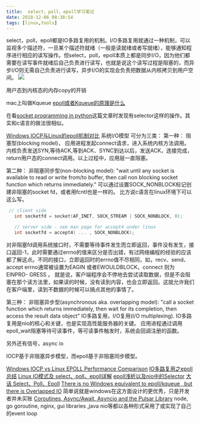 ```yaml
---
title:  select、poll、epoll学习笔记
date: 2018-12-06 08:38:54
tags: [linux,tools]
---
```


select，poll，epoll都是IO多路复用的机制。I/O多路复用就通过一种机制，可以监视多个描述符，一旦某个描述符就绪（一般是读就绪或者写就绪），能够通知程序进行相应的读写操作。但select，poll，epoll本质上都是同步I/O，因为他们都需要在读写事件就绪后自己负责进行读写，也就是说这个读写过程是阻塞的，而异步I/O则无需自己负责进行读写，异步I/O的实现会负责把数据从内核拷贝到用户空间。
![](https://www.haldir66.ga/static/imgs/OrionNebula_EN-AU10620917199_1920x1080.jpg)
<!--more-->


用户态到内核态的内存copy的开销

mac上叫做Kqueue
[epoll或者Kqueue的原理是什么](https://www.zhihu.com/question/20122137)



在看[socket programming in python](https://realpython.com/python-sockets/)这篇文章时发现有selector这样的操作。其实和c语言的做法很相似。


[Windows IOCP与Linux的epoll机制对比](https://www.jianshu.com/p/d2f4c35cb692)
系统I/O模型 可分为三类：
第一种： 阻塞型(blocking model)，
应用进程发起connect请求，进入系统内核方法调用。内核负责发送SYN,等待ACK,等到ACK、SYNC到达以后，发送ACK，连接完成，return用户态的connect调用。以上过程中，应用层一直阻塞。


第二种： 非阻塞同步型(non-blocking model): "wait until any socket is available to read or write from/to buffer, then call non blocking socket function which returns immediately."
可以通过设置SOCK_NONBLOCK标记创建非阻塞的socket fd，或者用fcntl也是一样的。
比方说c语言在linux环境下可以这么写。
```c
 // client side
   int socketfd = socket(AF_INET, SOCK_STREAM | SOCK_NONBLOCK, 0);

   // server side - see man page for accept4 under linux 
   int socketfd = accept4( ... , SOCK_NONBLOCK);
```
对非阻塞fd调用系统接口时，不需要等待事件发生而立即返回，事件没有发生，接口返回-1，此时需要通过errno的值来区分是否出错，有过网络编程的经验的应该都了解这点。不同的接口，立即返回时的errno值不尽相同，如，recv、send、accept errno通常被设置为EAGIN 或者EWOULDBLOCK，connect 则为EINPRO- GRESS 。
就是说，客户端程序会不停地去尝试读取数据，但是不会阻塞在那个读方法里，如果读的时候，没有读到内容，也会立即返回。这就允许我们在客户端里，读到不数据的时候可以搞点其他的事情了。


第三种： 非阻塞异步型(asynchronous aka. overlapping model): "call a socket function which returns immediately, then wait for its completion, then access the result data object"
IO多路复用，I/O复用(I/O multiplexing). IO多路复用是nio的核心和关键，也是实现高性能服务器的关键。
应用进程通过调用epoll_wait阻塞等待可读事件，等可读事件触发时，系统会回调注册的函数。


另外还有信号，async io

IOCP基于非阻塞异步模型，而epoll基于非阻塞同步模型。


[Windows IOCP vs Linux EPOLL Performance Comparison](https://www.slideshare.net/sm9kr/iocp-vs-epoll-perfor)
[IO多路复用之epoll总结](https://www.cnblogs.com/Anker/p/3263780.html)
[Linux IO模式及 select、poll、epoll详解](https://segmentfault.com/a/1190000003063859)
[epoll浅析以及nio中的Selector](https://my.oschina.net/hosee/blog/730598)
[大话 Select、Poll、Epoll](https://cloud.tencent.com/developer/article/1005481)
[There is no Windows equivalent to epoll/kqueue , but there is Overlapped IO](https://news.ycombinator.com/item?id=8526264) 简单说就是windows在这方面设计的更优秀，只是开发者并未买账
[Coroutines, Async/Await, Asyncio and the Pulsar Library](https://www.youtube.com/watch?v=M5-mcKh8QmY) node, go goroutine, nginx, gui libraries ,java nio等都以各种形式采用了或实现了自己的event loop